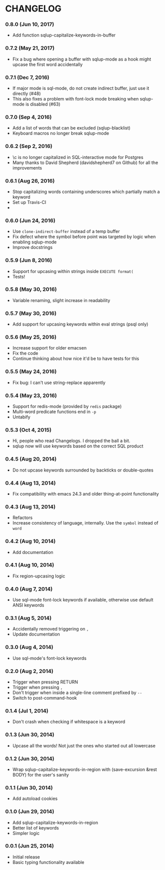 # CHANGELOG

### 0.8.0 (Jun 10, 2017)

* Add function sqlup-capitalize-keywords-in-buffer

### 0.7.2 (May 21, 2017)

* Fix a bug where opening a buffer with sqlup-mode as a hook might upcase the first word accidentally

### 0.7.1 (Dec 7, 2016)

* If major mode is sql-mode, do not create indirect buffer, just use it directly (#48)
* This also fixes a problem with font-lock mode breaking when sqlup-mode is disabled (#63)

### 0.7.0 (Sep 4, 2016)

* Add a list of words that can be excluded (sqlup-blacklist)
* Keyboard macros no longer break sqlup-mode

### 0.6.2 (Sep 2, 2016)

* \c is no longer capitalized in SQL-interactive mode for Postgres
* Many thanks to David Shepherd (davidshepherd7 on Github) for all the improvements

### 0.6.1 (Aug 26, 2016)

* Stop capitalizing words containing underscores which partially match a keyword
* Set up Travis-CI
*

### 0.6.0 (Jun 24, 2016)

* Use `clone-indirect-buffer` instead of a temp buffer
* Fix defect where the symbol before point was targeted by logic when enabling sqlup-mode
* Improve docstrings

### 0.5.9 (Jun 8, 2016)

* Support for upcasing within strings inside `EXECUTE format(`
* Tests!

### 0.5.8 (May 30, 2016)

* Variable renaming, slight increase in readability

### 0.5.7 (May 30, 2016)

* Add support for upcasing keywords within eval strings (psql only)

### 0.5.6 (May 25, 2016)

* Increase support for older emacsen
* Fix the code
* Continue thinking about how nice it'd be to have tests for this

### 0.5.5 (May 24, 2016)

* Fix bug: I can't use string-replace apparently

### 0.5.4 (May 23, 2016)

* Support for redis-mode (provided by `redis` package)
* Multi-word predicate functions end in `-p`
* Untabify

### 0.5.3 (Oct 4, 2015)

* Hi, people who read Changelogs. I dropped the ball a bit.
* sqlup now will use keywords based on the correct SQL product

### 0.4.5 (Aug 20, 2014)

* Do not upcase keywords surrounded by backticks or double-quotes

### 0.4.4 (Aug 13, 2014)

* Fix compatibility with emacs 24.3 and older thing-at-point functionality

### 0.4.3 (Aug 13, 2014)

* Refactors
* Increase consistency of language, internally. Use the `symbol` instead of `word`

### 0.4.2 (Aug 10, 2014)

* Add documentation

### 0.4.1 (Aug 10, 2014)

* Fix region-upcasing logic

### 0.4.0 (Aug 7, 2014)

* Use sql-mode font-lock keywords if available, otherwise use default ANSI keywords

### 0.3.1 (Aug 5, 2014)

* Accidentally removed triggering on `,`
* Update documentation

### 0.3.0 (Aug 4, 2014)

* Use sql-mode's font-lock keywords

### 0.2.0 (Aug 2, 2014)

* Trigger when pressing RETURN
* Trigger when pressing `,`
* Don't trigger when inside a single-line comment prefixed by `--`
* Switch to post-command-hook

### 0.1.4 (Jul 1, 2014)

* Don't crash when checking if whitespace is a keyword

### 0.1.3 (Jun 30, 2014)

* Upcase all the words! Not just the ones who started out all lowercase

### 0.1.2 (Jun 30, 2014)

* Wrap sqlup-capitalize-keywords-in-region with (save-excursion &rest BODY) for the user's sanity

### 0.1.1 (Jun 30, 2014)

* Add autoload cookies

### 0.1.0 (Jun 29, 2014)

* Add sqlup-capitalize-keywords-in-region
* Better list of keywords
* Simpler logic

### 0.0.1 (Jun 25, 2014)

* Initial release
* Basic typing functionality available
